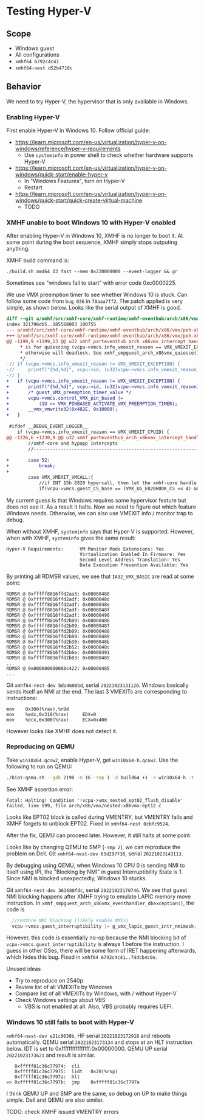 # Testing Hyper-V

## Scope
* Windows guest
* All configurations
* `xmhf64 6792c4c41`
* `xmhf64-nest d52b4718c`

## Behavior
We need to try Hyper-V, the hypervisor that is only available in Windows.

### Enabling Hyper-V

First enable Hyper-V in Windows 10. Follow official guide:
* <https://learn.microsoft.com/en-us/virtualization/hyper-v-on-windows/reference/hyper-v-requirements>
	* Use `systeminfo` in power shell to check whether hardware supports
	  Hyper-V
* <https://learn.microsoft.com/en-us/virtualization/hyper-v-on-windows/quick-start/enable-hyper-v>
	* In "Windows Features", turn on Hyper-V
	* Restart
* <https://learn.microsoft.com/en-us/virtualization/hyper-v-on-windows/quick-start/quick-create-virtual-machine>
	* TODO

### XMHF unable to boot Windows 10 with Hyper-V enabled

After enabling Hyper-V in Windows 10, XMHF is no longer to boot it. At some
point during the boot sequence, XMHF simply stops outputing anything.

XMHF build command is:
```
./build.sh amd64 O3 fast --mem 0x230000000 --event-logger && gr
```

Sometimes see "windows fail to start" with error code 0xc0000225.

We use VMX preemption timer to see whether Windows 10 is stuck. Can follow some
code from `bug_036` in `70aaa7ff2`. The patch applied is very simple, as shown
below. Looks like the serial output of XMHF is good.

```diff
diff --git a/xmhf/src/xmhf-core/xmhf-runtime/xmhf-eventhub/arch/x86/vmx/peh-x86vmx-main.c b/xmhf/src/xmhf-core/xmhf-runtime/xmhf-eventhub/arch/x86/vmx/peh-x86vmx-main.c
index 321796db5..185568003 100755
--- a/xmhf/src/xmhf-core/xmhf-runtime/xmhf-eventhub/arch/x86/vmx/peh-x86vmx-main.c
+++ b/xmhf/src/xmhf-core/xmhf-runtime/xmhf-eventhub/arch/x86/vmx/peh-x86vmx-main.c
@@ -1199,9 +1199,13 @@ u32 xmhf_parteventhub_arch_x86vmx_intercept_handler(VCPU *vcpu, struct regs *r){
 	 * is for quiescing (vcpu->vmcs.info_vmexit_reason == VMX_VMEXIT_EXCEPTION),
 	 * otherwise will deadlock. See xmhf_smpguest_arch_x86vmx_quiesce().
 	 */
-//	if (vcpu->vmcs.info_vmexit_reason != VMX_VMEXIT_EXCEPTION) {
-//		printf("{%d,%d}", vcpu->id, (u32)vcpu->vmcs.info_vmexit_reason);
-//	}
+	if (vcpu->vmcs.info_vmexit_reason != VMX_VMEXIT_EXCEPTION) {
+		printf("{%d,%d}", vcpu->id, (u32)vcpu->vmcs.info_vmexit_reason);
+		/* guest_VMX_preemption_timer_value */
+		vcpu->vmcs.control_VMX_pin_based |=
+			(1U << VMX_PINBASED_ACTIVATE_VMX_PREEMPTION_TIMER);
+		__vmx_vmwrite32(0x482E, 0x10000);
+	}
 
 #ifdef __DEBUG_EVENT_LOGGER__
 	if (vcpu->vmcs.info_vmexit_reason == VMX_VMEXIT_CPUID) {
@@ -1226,6 +1230,9 @@ u32 xmhf_parteventhub_arch_x86vmx_intercept_handler(VCPU *vcpu, struct regs *r){
 		//xmhf-core and hypapp intercepts
 		//--------------------------------------------------------------
 
+		case 52:
+			break;
+
 		case VMX_VMEXIT_VMCALL:{
 			//if INT 15h E820 hypercall, then let the xmhf-core handle it
 			if(vcpu->vmcs.guest_CS_base == (VMX_UG_E820HOOK_CS << 4) &&
```

My current guess is that Windows requires some hypervisor feature but does not
see it. As a result it halts. Now we need to figure out which feature Windows
needs. Otherwise, we can also use VMEXIT info / monitor trap to debug.

When without XMHF, `systeminfo` says that Hyper-V is supported. However, when
with XMHF, `systeminfo` gives the same result:
```
Hyper-V Requirements:      VM Monitor Mode Extensions: Yes
                           Virtualization Enabled In Firmware: Yes
                           Second Level Address Translation: Yes
                           Data Execution Prevention Available: Yes
```

By printing all RDMSR values, we see that `IA32_VMX_BASIC` are read at some
point:
```
RDMSR @ 0xfffff8016ffd2aa3: 0x00000480
RDMSR @ 0xfffff8016ffd2adf: 0x0000048d
RDMSR @ 0xfffff8016ffd2adf: 0x0000048e
RDMSR @ 0xfffff8016ffd2adf: 0x0000048f
RDMSR @ 0xfffff8016ffd2adf: 0x00000490
RDMSR @ 0xfffff8016ffd2b09: 0x00000486
RDMSR @ 0xfffff8016ffd2b09: 0x00000487
RDMSR @ 0xfffff8016ffd2b09: 0x00000488
RDMSR @ 0xfffff8016ffd2b09: 0x00000489
RDMSR @ 0xfffff8016ffd2b30: 0x0000048b
RDMSR @ 0xfffff8016ffd2b52: 0x0000048c
RDMSR @ 0xfffff8016ffd2b6e: 0x00000491
RDMSR @ 0xfffff8016ffd2b83: 0x00000485
...
RDMSR @ 0x000000000088c422: 0x00000485
...
```

Git `xmhf64-nest-dev bda4680bd`, serial `20221023131120`. Windows basically
sends itself an NMI at the end. The last 3 VMEXITs are corresponding to
instructions:
```
mov    0x300(%rax),%r8d
mov    %edx,0x310(%rax)		EDX=0
mov    %ecx,0x300(%rax)		ECX=0x400
```

However looks like XMHF does not detect it.

### Reproducing on QEMU

Take `win10x64.qcow2`, enable Hyper-V, get `win10x64-h.qcow2`. Use the
following to run on QEMU:
```sh
./bios-qemu.sh --gdb 2198 -m 1G -smp 1 -d build64 +1 -d win10x64-h -t --win-bios | tee /tmp/amt
```

See XMHF assertion error:
```
Fatal: Halting! Condition '!vcpu->vmx_nested_ept02_flush_disable' failed, line 599, file arch/x86/vmx/nested-x86vmx-ept12.c
```

Looks like EPT02 block is called during VMENTRY, but VMENTRY fails and XMHF
forgets to unblock EPT02. Fixed in `xmhf64-nest 0cbfc9524`.

After the fix, QEMU can proceed later. However, it still halts at some point.

Looks like by changing QEMU to SMP (`-smp 2`), we can reproduce the problem on
Dell. Git `xmhf64-nest-dev 65d297f38`, serial `20221023143113`.

By debugging using QEMU, when Windows 10 CPU 0 is sending NMI to itself using
IPI, the "Blocking by NMI" in guest Interruptibility State is 1. Since NMI is
blocked unexpectedly, Windows 10 stucks.

Git `xmhf64-nest-dev 363688fdc`, serial `20221023170746`. We see that guest NMI
blocking happens after XMHF trying to emulate LAPIC memory move instruction. In
`xmhf_smpguest_arch_x86vmx_eventhandler_dbexception()`, the code is
```c
  //restore NMI blocking (likely enable NMIs)
  vcpu->vmcs.guest_interruptibility |= g_vmx_lapic_guest_intr_nmimask;
```

However, this code is essentially no-op because the NMI blocking bit of
`vcpu->vmcs.guest_interruptibility` is always 1 before the instruction. I guess
in other OSes, there will be some form of IRET happening afterwards, which
hides this bug. Fixed in `xmhf64 6792c4c41..74dcb4c0e`.

Unused ideas
* Try to reproduce on 2540p
* Review list of all VMEXITs by Windows
* Compare list of all VMEXITs by Windows, with / without Hyper-V
* Check Windows settings about VBS
	* VBS is not enabled at all. Also, VBS probably requires UEFI.

### Windows 10 still fails to boot with Hyper-V

`xmhf64-nest-dev e21c9638b`, HP serial `20221023172918` and reboots
automatically. QEMU serial `20221023173134` and stops at an HLT instruction
below. IDT is set to 0xffffffffffffffff:0x00000000. QEMU UP serial
`20221023173621` and result is similar.

```
   0xfffff81c36c77974:	cli    
   0xfffff81c36c77975:	lidt   0x20(%rsp)
   0xfffff81c36c7797a:	hlt    
=> 0xfffff81c36c7797b:	jmp    0xfffff81c36c7797a
```

I think QEMU UP and SMP are the same, so debug on UP to make things simple.
Dell and QEMU are also similar.

TODO: check XMHF issued VMENTRY errors

